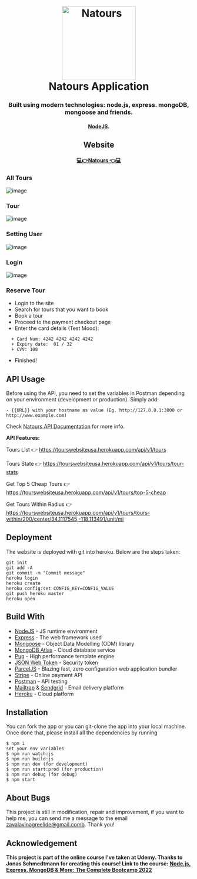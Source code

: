 <h1 align="center">
  <a href="https://lakshman-natours.herokuapp.com/"><img src="./public/img/logo-green-round.png" alt="Natours" width="200"></a>
  <br>
  Natours Application
  <br>
</h1>

<h3 align="center">Built using modern technologies: node.js, express. mongoDB, mongoose and friends.</h3>
<h4 align="center"><a href="https://nodejs.org/en/" target="_blank">NodeJS</a>.</h4>

<h2 align="center" fontWeightBold="900"> Website </h2>

<h4 align="center"><a  href="https://tourswebsiteusa.herokuapp.com/" target="_blank">💻👉Natours 👈💻</a></h3>

### All Tours
![image](./website/principal.png)
### Tour
![image](./website/tour.png)

### Setting User 
![image](./website/user.png)

### Login 
![image](./website/login.png) 

### Reserve Tour
* Login to the site
* Search for tours that you want to book
* Book a tour
* Proceed to the payment checkout page
* Enter the card details (Test Mood):
```
  + Card Num: 4242 4242 4242 4242
  + Expiry date:  01 / 32
  + CVV: 108
```
* Finished!

## API Usage
Before using the API, you need to set the variables in Postman depending on your environment (development or production). Simply add: 
  ```
  - {{URL}} with your hostname as value (Eg. http://127.0.0.1:3000 or http://www.example.com)
  ```

Check [Natours API Documentation](https://documenter.getpostman.com/view/13422360/UVsJw6nC) for more info.

<b> API Features: </b>

Tours List 👉 https://tourswebsiteusa.herokuapp.com/api/v1/tours


Tours State 👉 https://tourswebsiteusa.herokuapp.com/api/v1/tours/tour-stats

Get Top 5 Cheap Tours 👉 https://tourswebsiteusa.herokuapp.com/api/v1/tours/top-5-cheap

Get Tours Within Radius 👉 https://tourswebsiteusa.herokuapp.com/api/v1/tours/tours-within/200/center/34.1117545,-118.113491/unit/mi

## Deployment
The website is deployed with git into heroku. Below are the steps taken:
```
git init
git add -A
git commit -m "Commit message"
heroku login
heroku create
heroku config:set CONFIG_KEY=CONFIG_VALUE
git push heroku master
heroku open
```

## Build With

* [NodeJS](https://nodejs.org/en/) - JS runtime environment
* [Express](http://expressjs.com/) - The web framework used
* [Mongoose](https://mongoosejs.com/) - Object Data Modelling (ODM) library
* [MongoDB Atlas](https://www.mongodb.com/cloud/atlas) - Cloud database service
* [Pug](https://pugjs.org/api/getting-started.html) - High performance template engine
* [JSON Web Token](https://jwt.io/) - Security token
* [ParcelJS](https://parceljs.org/) - Blazing fast, zero configuration web application bundler
* [Stripe](https://stripe.com/) - Online payment API
* [Postman](https://www.getpostman.com/) - API testing
* [Mailtrap](https://mailtrap.io/) & [Sendgrid](https://sendgrid.com/) - Email delivery platform
* [Heroku](https://www.heroku.com/) - Cloud platform


## Installation
You can fork the app or you can git-clone the app into your local machine. Once done that, please install all the
dependencies by running
```
$ npm i
set your env variables
$ npm run watch:js
$ npm run build:js
$ npm run dev (for development)
$ npm run start:prod (for production)
$ npm run debug (for debug)
$ npm start
```
## About Bugs
This project is still in modification, repair and improvement, if you want to help me, you can send me a message to the email zavalavinagreelide@gmail.comb. Thank you!
## Acknowledgement

**This project is part of the online course I've taken at Udemy. Thanks to Jonas Schmedtmann for creating this course! Link to the course: [Node.js, Express, MongoDB & More: The Complete Bootcamp 2022](https://www.udemy.com/course/nodejs-express-mongodb-bootcamp/)**